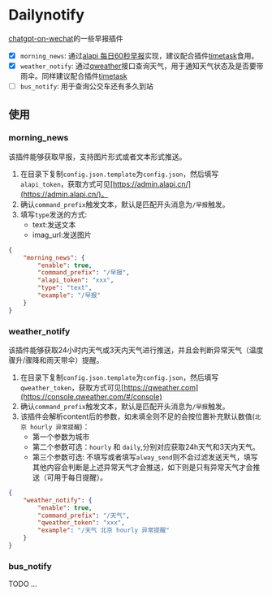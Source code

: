 # Dailynotify
[chatgpt-on-wechat](https://github.com/zhayujie/chatgpt-on-wechat)的一些早报插件

- [x] `morning_news`: 通过[alapi 每日60秒早报](http://www.alapi.cn/api/view/93)实现，建议配合插件[timetask](https://github.com/haikerapples/timetask)食用。
- [x] `weather_notify`: 通过[qweather](https://console.qweather.com/#/console)接口查询天气，用于通知天气状态及是否要带雨伞。同样建议配合插件[timetask](https://github.com/haikerapples/timetask)
- [ ] `bus_notify`: 用于查询公交车还有多久到站

## 使用
### morning_news
该插件能够获取早报，支持图片形式或者文本形式推送。
1. 在目录下复制`config.json.template`为`config.json`，然后填写`alapi_token`，获取方式可见[https://admin.alapi.cn/](https://admin.alapi.cn/)。
2. 确认`command_prefix`触发文本，默认是匹配开头消息为`/早报`触发。
3. 填写`type`发送的方式:
    - text:发送文本
    - imag_url:发送图片
```json
{
    "morning_news": {
        "enable": true,
        "command_prefix": "/早报",
        "alapi_token": "xxx",
        "type": "text",
        "example": "/早报"
    }
}
```

### weather_notify
该插件能够获取24小时内天气或3天内天气进行推送，并且会判断异常天气（温度骤升/骤降和雨天带伞）提醒。
1. 在目录下复制`config.json.template`为`config.json`，然后填写`qweather_token`，获取方式可见[https://qweather.com](https://console.qweather.com/#/console)
2. 确认`command_prefix`触发文本，默认是匹配开头消息为`/早报`触发。
3. 该插件会解析content后的参数，如未填全则不足的会按位置补充默认数值(`北京 hourly 异常提醒`)：
    - 第一个参数为城市
    - 第二个参数可选：`hourly` 和 `daily`,分别对应获取24h天气和3天内天气。
    - 第三个参数可选: 不填写或者填写`alway_send`则不会过滤发送天气，填写其他内容会判断是上述异常天气才会推送，如下则是只有异常天气才会推送（可用于每日提醒）。
```json
{
    "weather_notify": {
        "enable": true,
        "command_prefix": "/天气",
        "qweather_token": "xxx",
        "example": "/天气 北京 hourly 异常提醒"
    }
}
```

### bus_notify
TODO ...